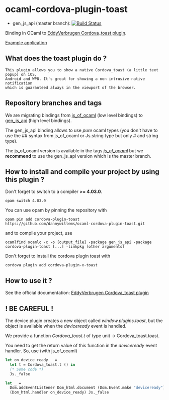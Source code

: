 # ocaml-cordova-plugin-toast

* gen_js_api (master branch): [![Build Status](https://travis-ci.org/dannywillems/ocaml-cordova-plugin-toast.svg?branch=master)](https://travis-ci.org/dannywillems/ocaml-cordova-plugin-toast)

Binding in OCaml to [EddyVerbrugen Cordova_toast
plugin](https://github.com/EddyVerbruggen/Cordova_toast-PhoneGap-Plugin).

[Example
application](https://github.com/dannywillems/ocaml-cordova-plugin-toast-example)

## What does the toast plugin do ?

```
This plugin allows you to show a native Cordova_toast (a little text popup) on iOS,
Android and WP8. It's great for showing a non intrusive native notification
which is guaranteed always in the viewport of the browser.
```

## Repository branches and tags

We are migrating bindings from
[js_of_ocaml](https://github.com/ocsigen/js_of_ocaml) (low level bindings) to
[gen_js_api](https://github.com/lexifi/gen_js_api) (high level bindings).

The gen_js_api binding allows to use *pure* ocaml types (you don't have to use
the ## syntax from js_of_ocaml or Js.string type but only # and string type).

The js_of_ocaml version is available in the tags
[*js_of_ocaml*](https://github.com/dannywillems/ocaml-cordova-plugin-toast/tree/js_of_ocaml)
but we **recommend** to use the gen_js_api version which is the master branch.

## How to install and compile your project by using this plugin ?

Don't forget to switch to a compiler **>= 4.03.0**.
```Shell
opam switch 4.03.0
```

You can use opam by pinning the repository with
```Shell
opam pin add cordova-plugin-toast https://github.com/dannywillems/ocaml-cordova-plugin-toast.git
```

and to compile your project, use
```Shell
ocamlfind ocamlc -c -o [output_file] -package gen_js_api -package cordova-plugin-toast [...] -linkpkg [other arguments]
```

Don't forget to install the cordova plugin toast with
```Shell
cordova plugin add cordova-plugin-x-toast
```


## How to use it ?

See the official documentation:
[EddyVerbrugen Cordova_toast plugin](https://github.com/EddyVerbruggen/Cordova_toast-PhoneGap-Plugin)
## ! BE CAREFUL !

The device plugin creates a new object called *window.plugins.toast*, but the object is
available when the *deviceready* event is handled.

We provide a function *Cordova_toast.t* of type unit -> Cordova_toast.toast.

You need to get the return value of this function in the *deviceready*
event handler.
So, use (with js_of_ocaml)

```OCaml
let on_device_ready _ =
  let t = Cordova_toast.t () in
  (* Some code *)
  Js._false

let _ =
  Dom.addEventListener Dom_html.document (Dom.Event.make "deviceready")
  (Dom_html.handler on_device_ready) Js._false
```

